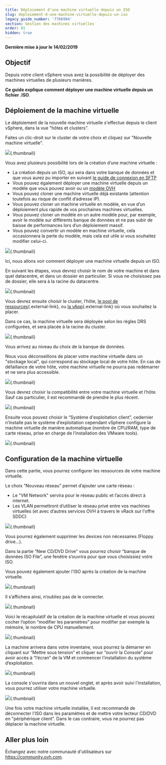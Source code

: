 ```yaml
---
title: Déploiement d’une machine virtuelle depuis un ISO
slug: deploiement-d-une-machine-virtuelle-depuis-un-iso
legacy_guide_number: '7766994'
section: Gestion des machines virtuelles
order: 01
hidden: true
---
```


**Dernière mise à jour le 14/02/2019**

## Objectif

Depuis votre client vSphere vous avez la possibilité de déployer des machines virtuelles de plusieurs manières.

**Ce guide explique comment déployer une machine virtuelle depuis un fichier .ISO**.

## Déploiement de la machine virtuelle

Le déploiement de la nouvelle machine virtuelle s'effectue depuis le client vSphere, dans la vue "hôtes et clusters".

Faites un clic-droit sur le cluster de votre choix et cliquez sur "Nouvelle machine virtuelle".

![](images/deploy_vm.png){.thumbnail}

Vous avez plusieurs possibilité lors de la création d’une machine virtuelle :

- La création depuis un ISO, qui sera dans votre banque de données et que vous aurez pu importer en suivant [le guide de connexion en SFTP](https://pccdocs.ovh.net/display/VS/Connexion+en+SFTP)
- Vous pouvez également déployer une machine virtuelle depuis un modèle que vous pouvez avoir ou un [modèle OVH](https://pccdocs.ovh.net/pages/viewpage.action?pageId=2162716)
- Vous pouvez cloner une machine virtuelle déjà existante (attention toutefois au risque de conflit d’adresse IP).
- Vous pouvez cloner un machine virtuelle en modèle, en vue d’un déploiement plus rapide de vos prochaines machines virtuelles.
- Vous pouvez cloner un modèle en un autre modèle pour, par exemple, avoir le modèle sur différents banque de données et ne pas subir de baisse de performances lors d’un déploiement massif.
- Vous pouvez convertir un modèle en machine virtuelle, cela occasionnera la perte du modèle, mais cela est utile si vous souhaitez modifier celui-ci.

![](images/deploy_vm2.png){.thumbnail}

Ici, nous allons voir comment déployer une machine virtuelle depuis un ISO.

En suivant les étapes, vous devrez choisir le nom de votre machine et dans quel datacentre, et dans un dossier en particulier. Si vous ne choisissez pas de dossier, elle sera à la racine du datacentre.

![](images/deploy_vm3.png){.thumbnail}

Vous devrez ensuite choisir le cluster, l’hôte, [le pool de ressources](https://pubs.vmware.com/vsphere-55/index.jsp?topic=%2Fcom.vmware.vsphere.resmgmt.doc%2FGUID-60077B40-66FF-4625-934A-641703ED7601.html){.external-link}, ou [la vApp](https://pubs.vmware.com/vsphere-50/index.jsp#com.vmware.vsphere.vm_admin.doc_50/GUID-EBD7A954-3EB1-43AD-9DDA-975A3CFDE7B2.html){.external-link} où vous souhaitez la placer.

Dans ce cas, la machine virtuelle sera déployée selon les règles DRS configurées, et sera placée à la racine du cluster.

![](images/deploy_vm_cluster.png){.thumbnail}

Vous arrivez au niveau du choix de la banque de données.

Nous vous déconseillons de placer votre machine virtuelle dans un "stockage local", qui correspond au stockage local de votre hôte. En cas de défaillance de votre hôte, votre machine virtuelle ne pourra pas redémarrer et ne sera plus accessible.

![](images/deploy_vm_datastore.png){.thumbnail}

Vous devrez choisir la compatibilité entre votre machine virtuelle et l’hôte. Sauf cas particulier, il est recommandé de prendre le plus récent.

![](images/deploy_vm_compatibility.png){.thumbnail}

Ensuite vous pouvez choisir le “Système d'exploitation client”, cedernier n’installe pas le système d’exploitation cependant vSphere configure la machine virtuelle de manière automatique (nombre de CPU/RAM, type de carte réseau, prise en charge de l’installation des VMware tools).

![](images/deploy_vm_guest_os.png){.thumbnail}

## Configuration de la machine virtuelle

Dans cette partie, vous pourrez configurer les ressources de votre machine virtuelle.

Le choix “Nouveau réseau” permet d’ajouter une carte réseau :

- Le "VM Network" servira pour le réseau public et l’accès direct à internet.
- Les VLAN permettront d’utiliser le réseau privé entre vos machines virtuelles (et avec d’autres services OVH à travers le vRack sur l'offre SDDC)

![](images/deploy_vm_customize.png){.thumbnail}

Vous pourrez également supprimer les devices non nécessaires (Floppy drive…).

Dans la partie “New CD/DVD Drive” vous pourrez choisir “banque de données ISO File”, une fenêtre s’ouvrira pour que vous choisissiez votre ISO.

Vous pouvez également ajouter l'ISO après la création de la machine virtuelle.

![](images/deploy_vm_iso.png){.thumbnail}

Il s’affichera ainsi, n’oubliez pas de le connecter.

![](images/deploy_vm_customize_with_iso.png){.thumbnail}

Voici le récapitulatif de la création de la machine virtuelle et vous pouvez cocher l’option “modifier les paramètres” pour modifier par exemple la mémoire, le nombre de CPU manuellement.

![](images/deploy_vm_ready.png){.thumbnail}

La machine arrivera dans votre inventaire, vous pourrez la démarrer en cliquant sur “Mettre sous tension” et cliquer sur “ouvrir la Console” pour avoir accès à “l’écran” de la VM et commencer l’installation du système d’exploitation.

![](images/deploy_vm_finish.png){.thumbnail}

La console s'ouvrira dans un nouvel onglet, et après avoir suivi l'installation, vous pourrez utiliser votre machine virtuelle.

![](images/console.PNG){.thumbnail}

Une fois votre machine virtuelle installée, il est recommandé de déconnecter l'ISO dans les paramètres et de mettre votre lecteur CD/DVD en "périphérique client". Dans le cas contraire, vous ne pourrez pas déplacer la machine virtuelle.

## Aller plus loin

Échangez avec notre communauté d'utilisateurs sur <https://community.ovh.com>.
